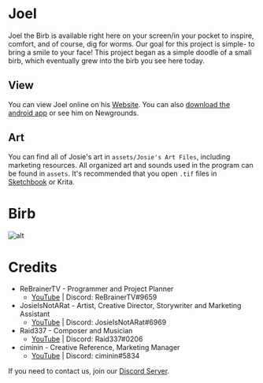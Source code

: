 # Joel
Joel the Birb is available right here on your screen/in your pocket to inspire, comfort, and of course, dig for worms. Our goal for this project is simple- to bring a smile to your face! This project began as a simple doodle of a small birb, which eventually grew into the birb you see here today.

## View
You can view Joel online on his [Website](https://joel-online.web.app). You can also [download the android app](https://joel-online.web.app/apk/latest) or see him on Newgrounds.

## Art
You can find all of Josie's art in `assets/Josie's Art Files`, including marketing resources. All organized art and sounds used in the program can be found in `assets`.
It's recommended that you open `.tif` files in [Sketchbook](https://www.sketchbook.com/) or Krita.

# Birb
![alt](https://media.discordapp.net/attachments/827393319021707294/827761278792892446/ezgif.com-gif-maker_4.gif)

# Credits
- ReBrainerTV - Programmer and Project Planner
  - [YouTube](https://www.youtube.com/channel/UCnwCOinP89LbzbhdFYyU7jg) | Discord: ReBrainerTV#9659
- JosieIsNotARat - Artist, Creative Director, Storywriter and Marketing Assistant
  - [YouTube](https://www.youtube.com/channel/UC0zqaBK31y0oWPACm0DtEdA) | Discord: JosieIsNotARat#6969
- Raid337 - Composer and Musician
  - [YouTube](https://www.youtube.com/channel/UCl19cgDN_Zsdp8VEpu72Yvw) | Discord: Raid337#0206
- ciminin - Creative Reference, Marketing Manager
  - [YouTube](https://www.youtube.com/channel/UCGreiXCzjh9ZZjpNr-0vrAg) | Discord: ciminin#5834

If you need to contact us, join our [Discord Server](https://discord.gg/TBcjteby42).
